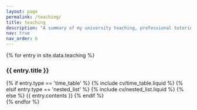 ```yaml
---
layout: page
permalink: /teaching/
title: teaching
description: "A summary of my university teaching, professional tutoring, and volunteer instruction roles."
nav: true
nav_order: 6
---
```


<div class="cv">
{% for entry in site.data.teaching %}
  <a class="anchor" id="{{ entry.title | slugify }}"></a>
  <div class="card mt-3 p-3">
    <h3 class="card-title font-weight-medium">{{ entry.title }}</h3>
    <div>
      {% if entry.type == 'time_table' %}
        {% include cv/time_table.liquid %}
      {% elsif entry.type == 'nested_list' %}
        {% include cv/nested_list.liquid %}
      {% else %}
        {{ entry.contents }}
      {% endif %}
    </div>
  </div>
{% endfor %}
</div>
